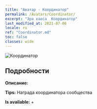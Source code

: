 ```yaml
---
title: "Аватар - Координатор"
permalink: /Avatars/Coordinator/
excerpt: "Эра хаоса  Координатор"
last_modified_at: 2021-07-06
locale: ru
ref: "Coordinator.md"
toc: false
classes: wide
---
```

 ![Координатор](/images/a/avatarFrame_15.png)

## Подробности

 **Описание:**  

 **Tips:** Награда координатора сообщества 

 **Is available:**  + 

